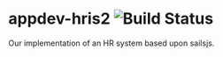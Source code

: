 appdev-hris2 ![Build Status](https://travis-ci.org/appdevdesigns/appdev-hris2.png)
============

Our implementation of an HR system based upon sailsjs.
